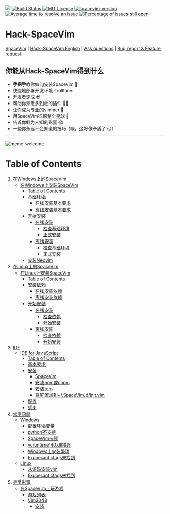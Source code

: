 [![](https://spacevim.org/img/build-with-SpaceVim.svg)](https://spacevim.org)
[![Build Status](https://travis-ci.org/Gabirel/Hack-SpaceVim.svg?branch=master)](https://travis-ci.org/Gabirel/Hack-SpaceVim)
[![MIT License](https://img.shields.io/badge/license-MIT-blue.svg?style=flat)](LICENSE)
[![spacevim-version](https://img.shields.io/badge/spacevim-v1.2.0--dev-FF00CC.svg)](https://spacevim.org)
[![Average time to resolve an issue](http://isitmaintained.com/badge/resolution/Gabirel/Hack-SpaceVim.svg)](http://isitmaintained.com/project/Gabirel/Hack-SpaceVim "Average time to resolve an issue")
[![Percentage of issues still open](http://isitmaintained.com/badge/open/Gabirel/Hack-SpaceVim.svg)](http://isitmaintained.com/project/Gabirel/Hack-SpaceVim "Percentage of issues still open")

# Hack-SpaceVim

[SpaceVim][spacevim] | [Hack-SpaceVim English](README.md) | [Ask questions][Hack-SpaceVim:issue-tracker] | [Bug report & Feature request][SpaceVim:issue-tracker]

## 你能从Hack-SpaceVim得到什么

* **手把手**教你如何安装SpaceVim :metal:
* 快速地部署开发环境 :trollface:
* 开发者速成 :sunglasses:
* 帮助你熟悉多到吐的插件 :massage_woman:
* 让你成为专业的vimmer :muscle:
* 用SpaceVim征服整个星球 :new_moon_with_face:
* 告诉你鲜为人知的彩蛋 :scream:
* 一些你永远不会知道的技巧（噢，这好像矛盾了 :smirk:）

---------------------------

![meme-welcome](https://gist.github.com/Gabirel/b71a01cce86df216abd4fd0968864942/raw/f6d4fe73e0f940af1ed71652abeaaed4c6460ecc/meme-welcome.jpg)

Table of Contents
=================

1. [在Windows上的SpaceVim][1]
    * [在Windows上安装SpaceVim][1-1]
      * [Table of Contents][1-1-0]
      * [基础环境][1-1-1]
         * [在线安装基本要求][1-1-1-1]
         * [离线安装基本要求][1-1-1-2]
      * [开始安装][1-1-2]
         * [在线安装][1-1-2-1]
            * [检查基础环境][1-1-2-1-1]
            * [正式安装][1-1-2-1-2]
         * [离线安装][1-1-2-2]
            * [检查基础环境][1-1-2-2-1]
            * [正式安装][1-1-2-2-2]
      * [安装Neovim][1-1-3]
2. [在Linux上的SpaceVim][2]
    * [在Linux上安装SpaceVim][2-1]
      * [Table of Contents][2-1-0]
      * [安装依赖][2-1-1]
         * [在线安装依赖][2-1-1-1]
         * [离线安装依赖][2-1-1-2]
      * [开始安装][2-1-2]
         * [在线安装][2-1-2-1]
            * [检查依赖][2-1-2-1-1]
            * [开始安装][2-1-2-1-2]
         * [离线安装][2-1-2-2]
            * [检查依赖][2-1-2-2-1]
            * [开始安装][2-1-2-2-2]
3. [IDE][ide]
   * [IDE for JavaScript][ide-for-javascript]
      * [Table of Contents][ide-for-js-toc]
      * [基本要求][ide-for-js-requirements]
      * [安装][ide-for-js-installation]
         * [SpaceVim][ide-for-js-spacevim]
         * [安装npm或cnpm][ide-for-js-install-npm-or-cnpm]
         * [安装tern][ide-for-js-install-tern]
         * [将配置加到~/.SpaceVim.d/init.vim][ide-for-js-add-config-into-your-spacevimdinitvim]
      * [配置][ide-for-js-config]
      * [感谢][ide-for-js-thanks]
4.  [常见问题][faq]
    * [Windows][faq-windows]
      * [配置环境变量][set-up-your-path]
      * [python不支持][without-python-support]
      * [SpaceVim卡顿][spacevim-gets-frozen-easily]
      * [vcruntime140.dll错误][vcruntime140dll-error]
      * [Windows上安装繁琐][installing-on-windows-is-too-complicated]
      * [Exuberant ctags未找到][exuberant-ctags-not-found-windows]
    * [Linux][faq-linux]
      * [从源码安装vim][build-vim-from-source]
      * [Exuberant ctags未找到][exuberant-ctags-not-found-linux]
4. [寻觅彩蛋][hidden-egg-hunt]
    * [在SpaceVim上玩游戏][play-games-on-spacevim]
      * [游戏列表][game-lists]
      * [Vim2048][vim2048]
        * [安装][vim2048-instruction]

[1]: zh_CN/installation/installation-for-windows.md#在windows上安装spacevim
[1-1]: zh_CN/installation/installation-for-windows.md#%E5%9C%A8windows%E4%B8%8A%E5%AE%89%E8%A3%85spacevim
[1-1-0]: zh_CN/installation/installation-for-windows.md#table-of-contents
[1-1-1]: zh_CN/installation/installation-for-windows.md#%E5%9F%BA%E7%A1%80%E7%8E%AF%E5%A2%83
[1-1-1-1]: zh_CN/installation/installation-for-windows.md#%E5%9C%A8%E7%BA%BF%E5%AE%89%E8%A3%85%E5%9F%BA%E6%9C%AC%E8%A6%81%E6%B1%82
[1-1-1-2]: zh_CN/installation/installation-for-windows.md#%E7%A6%BB%E7%BA%BF%E5%AE%89%E8%A3%85%E5%9F%BA%E6%9C%AC%E8%A6%81%E6%B1%82
[1-1-2]: zh_CN/installation/installation-for-windows.md#%E5%BC%80%E5%A7%8B%E5%AE%89%E8%A3%85
[1-1-2-1]: zh_CN/installation/installation-for-windows.md#%E5%9C%A8%E7%BA%BF%E5%AE%89%E8%A3%85
[1-1-2-1-1]: zh_CN/installation/installation-for-windows.md#%E6%A3%80%E6%9F%A5%E5%9F%BA%E7%A1%80%E7%8E%AF%E5%A2%83%E6%98%AF%E5%90%A6%E5%B7%B2%E5%AE%89%E8%A3%85
[1-1-2-1-2]: zh_CN/installation/installation-for-windows.md#%E6%AD%A3%E5%BC%8F%E5%AE%89%E8%A3%85
[1-1-2-2]: zh_CN/installation/installation-for-windows.md#%E7%A6%BB%E7%BA%BF%E5%AE%89%E8%A3%85
[1-1-2-2-1]: zh_CN/installation/installation-for-windows.md#%E6%A3%80%E6%9F%A5%E5%9F%BA%E7%A1%80%E7%8E%AF%E5%A2%83-1
[1-1-2-2-2]: zh_CN/installation/installation-for-windows.md#%E6%AD%A3%E5%BC%8F%E5%AE%89%E8%A3%85-1
[1-1-3]: zh_CN/installation/installation-for-windows.md#%E5%AE%89%E8%A3%85neovim

[2]: zh_CN/installation/installation-for-linux.md#在linux上安装spacevim
[2-1]: zh_CN/installation/installation-for-linux.md#在linux上安装spacevim
[2-1-0]: zh_CN/installation/installation-for-linux.md#table-of-contents
[2-1-1]: zh_CN/installation/installation-for-linux.md#安装依赖
[2-1-1-1]: zh_CN/installation/installation-for-linux.md#在线安装依赖
[2-1-1-2]: zh_CN/installation/installation-for-linux.md#离线安装依赖
[2-1-2]: zh_CN/installation/installation-for-linux.md#开始安装
[2-1-2-1]: zh_CN/installation/installation-for-linux.md#在线安装
[2-1-2-1-1]: zh_CN/installation/installation-for-linux.md#检查依赖
[2-1-2-1-2]: zh_CN/installation/installation-for-linux.md#开始安装-1
[2-1-2-2]: zh_CN/installation/installation-for-linux.md#离线安装
[2-1-2-2-1]: zh_CN/installation/installation-for-linux.md#检查依赖-1
[2-1-2-2-2]: zh_CN/installation/installation-for-linux.md#开始安装-2

[ide]: zh_CN/IDE
[ide-for-javascript]: zh_CN/IDE/JavaScript.md#ide-for-javascript
[ide-for-js-toc]: zh_CN/IDE/JavaScript.md#table-of-contents 
[ide-for-js-requirements]: zh_CN/IDE/JavaScript.md#基本要求
[ide-for-js-installation]: zh_CN/IDE/JavaScript.md#安装
[ide-for-js-spacevim]: zh_CN/IDE/JavaScript.md#spacevim
[ide-for-js-install-npm-or-cnpm]: zh_CN/IDE/JavaScript.md#安装-npm-或-cnpm
[ide-for-js-install-tern]: zh_CN/IDE/JavaScript.md#安装-tern
[ide-for-js-add-config-into-your-spacevimdinitvim]: zh_CN/IDE/JavaScript.md#将配置加到-spacevimdinitvim
[ide-for-js-config]: zh_CN/IDE/JavaScript.md#配置
[ide-for-js-thanks]: zh_CN/IDE/JavaScript.md#感谢

[faq]: zh_CN/FAQ.md#常见问题
[faq-windows]: zh_CN/FAQ.md#windows
[set-up-your-path]: zh_CN/FAQ.md#配置环境变量
[without-python-support]: zh_CN/FAQ.md#python不支持
[spacevim-gets-frozen-easily]: zh_CN/FAQ.md#spacevim卡顿
[vcruntime140dll-error]: zh_CN/FAQ.md#vcruntime140dll错误
[installing-on-windows-is-too-complicated]: zh_CN/FAQ.md#windows上安装繁琐
[exuberant-ctags-not-found-windows]: zh_CN/FAQ.md#exuberant-ctags未找到
[faq-linux]: zh_CN/FAQ.md#linux
[build-vim-from-source]: zh_CN/FAQ.md#从源码安装vim
[exuberant-ctags-not-found-linux]: zh_CN/FAQ.md#exuberant-ctags未找到-1

[vim-galore]: https://github.com/mhinz/vim-galore
[spacevim]: https://github.com/spacevim/spacevim
[Hack-SpaceVim:issue-tracker]: https://github.com/Gabirel/Hack-SpaceVim/issues
[SpaceVim:issue-tracker]: https://github.com/spacevim/spacevim/issues

[hidden-egg-hunt]: zh_CN/hidden_Egg_Hunt
[play-games-on-spacevim]: zh_CN/hidden_Egg_Hunt/play-games.md#在spacevim上玩游戏
[game-lists]: zh_CN/hidden_Egg_Hunt/play-games.md#游戏列表
[vim2048]: zh_CN/hidden_Egg_Hunt/play-games.md#vim2048
[vim2048-instruction]: zh_CN/hidden_Egg_Hunt/play-games.md#安装
